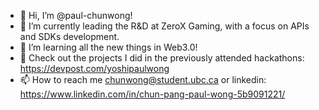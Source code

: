 - 👋 Hi, I’m @paul-chunwong!
- 👀 I’m currently leading the R&D at ZeroX Gaming, with a focus on APIs and SDKs development.
- 🌱 I’m learning all the new things in Web3.0!
- 🌈 Check out the projects I did in the previously attended hackathons: https://devpost.com/yoshipaulwong
- 📫 How to reach me chunwong@student.ubc.ca or linkedin: https://www.linkedin.com/in/chun-pang-paul-wong-5b9091221/

<!---
paul-chunwong/paul-chunwong is a ✨ special ✨ repository because its `README.md` (this file) appears on your GitHub profile.
You can click the Preview link to take a look at your changes.
--->
